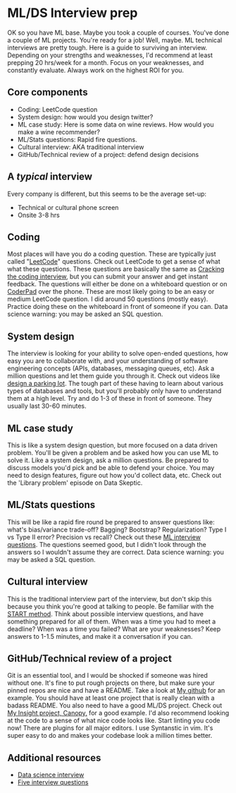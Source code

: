 # ML/DS Interview prep

OK so you have ML base. Maybe you took a couple of courses. You've done a couple of ML projects. You're ready for a job!  Well, maybe. ML technical interviews are pretty tough. Here is a guide to surviving an interview. Depending on your strengths and weaknesses, I'd recommend at least prepping 20 hrs/week for a month. Focus on your weaknesses, and constantly evaluate. Always work on the highest ROI for you.

## Core components

* Coding: LeetCode question
* System design: how would you design twitter?
* ML case study: Here is some data on wine reviews. How would you make a wine recommender?
* ML/Stats questions: Rapid fire questions.
* Cultural interview: AKA traditional interview
* GitHub/Technical review of a project: defend design decisions

## A _typical_ interview
Every company is different, but this seems to be the average set-up:

* Technical or cultural phone screen
* Onsite 3-8 hrs

## Coding
Most places will have you do a coding question. These are typically just called "[LeetCode](https://leetcode.com/)" questions.  Check out LeetCode to get a sense of what what these questions. These questions are basically the same as [Cracking the coding interview](http://www.crackingthecodinginterview.com/), but you can submit your answer and get instant feedback. The questions will either be done on a whiteboard question or on [CoderPad](https://coderpad.io/) over the phone. These are most likely going to be an easy or medium LeetCode question. I did around 50 questions (mostly easy). Practice doing these on the whiteboard in front of someone if you can. Data science warning: you may be asked an SQL question.

## System design
The interview is looking for your ability to solve open-ended questions, how easy you are to collaborate with, and your understanding of software engineering concepts (APIs, databases, messaging queues, etc).  Ask a million questions and let them guide you through it. Check out videos like [design a parking lot](https://www.youtube.com/watch?v=DSGsa0pu8-k). The tough part of these having to learn about various types of databases and tools, but you'll probably only have to understand them at a high level. Try and do 1-3 of these in front of someone. They usually last 30-60 minutes.


## ML case study
This is like a system design question, but more focused on a data driven problem. You'll be given a problem and be asked how you can use ML to solve it. Like a system design, ask a million questions.  Be prepared to discuss models you'd pick and be able to defend your choice. You may need to design features, figure out how you'd collect data, etc. Check out the 'Library problem' episode on Data Skeptic.

## ML/Stats questions
This will be like a rapid fire round be prepared to answer questions like: what's bias/variance trade-off? Bagging? Bootstrap? Regularization? Type I vs Type II error? Precision vs recall? Check out these [ML interview questions](https://www.springboard.com/blog/machine-learning-interview-questions/). The questions seemed good, but I didn't look through the answers so I wouldn't assume they are correct. Data science warning: you may be asked a SQL question.

## Cultural interview
This is the traditional interview part of the interview, but don't skip this because you think you're good at talking to people. Be familiar with the [START method](http://theinterviewpro.com/tstart-method/). Think about possible interview questions, and have something prepared for all of them. When was a time you had to meet a deadline? When was a time you failed? What are your weaknesses? Keep answers to 1-1.5 minutes, and make it a conversation if you can.

## GitHub/Technical review of a project
Git is an essential tool, and I would be shocked if someone was hired without one. It's fine to put rough projects on there, but make sure your pinned repos are nice and have a README. Take a look at [My github](https://github.com/mstefferson) for an example. You should have at least one project that is really clean with a badass README. You also need to have a good ML/DS project. Check out [My Insight project, Canopy,](https://github.com/mstefferson/Canopy) for a good example. I'd also recommend looking at the code to a sense of what nice code looks like. Start linting you code now! There are plugins for all major editors. I use Syntanstic in vim. It's super easy to do and makes your codebase look a million times better.


## Additional resources

* [Data science interview](https://medium.com/better-programming/the-data-science-interview-study-guide-c3824cb76c2e)
* [Five interview questions](https://mail.google.com/mail/u/0/?tab=mm#inbox/FMfcgxwCgxzrvZHZFcfdTnCNKfrbxSWT)

